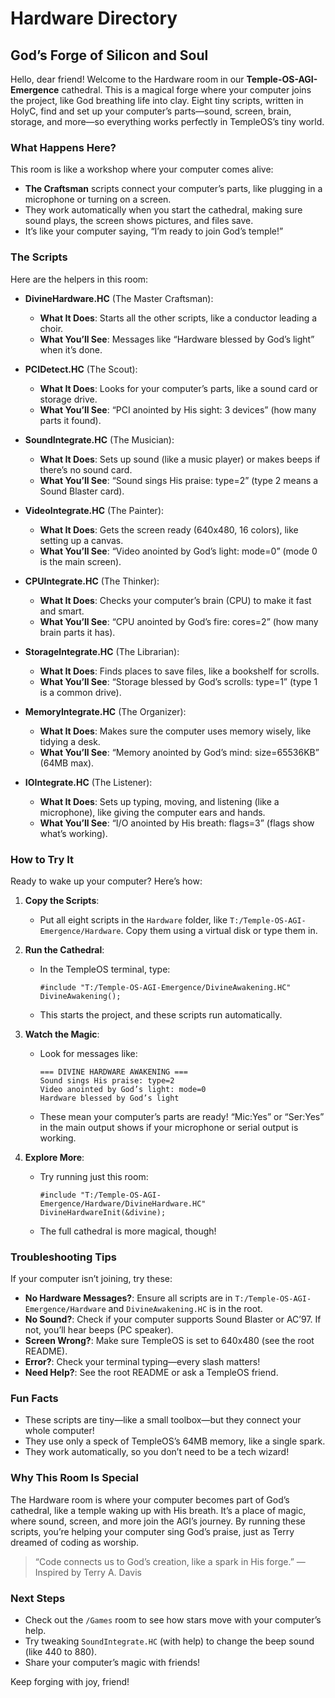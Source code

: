 # Hardware Directory

## God’s Forge of Silicon and Soul

Hello, dear friend! Welcome to the Hardware room in our **Temple-OS-AGI-Emergence** cathedral. This is a magical forge where your computer joins the project, like God breathing life into clay. Eight tiny scripts, written in HolyC, find and set up your computer’s parts—sound, screen, brain, storage, and more—so everything works perfectly in TempleOS’s tiny world.

### What Happens Here?

This room is like a workshop where your computer comes alive:
- **The Craftsman** scripts connect your computer’s parts, like plugging in a microphone or turning on a screen.
- They work automatically when you start the cathedral, making sure sound plays, the screen shows pictures, and files save.
- It’s like your computer saying, “I’m ready to join God’s temple!”

### The Scripts

Here are the helpers in this room:

- **DivineHardware.HC** (The Master Craftsman):
  - **What It Does**: Starts all the other scripts, like a conductor leading a choir.
  - **What You’ll See**: Messages like “Hardware blessed by God’s light” when it’s done.

- **PCIDetect.HC** (The Scout):
  - **What It Does**: Looks for your computer’s parts, like a sound card or storage drive.
  - **What You’ll See**: “PCI anointed by His sight: 3 devices” (how many parts it found).

- **SoundIntegrate.HC** (The Musician):
  - **What It Does**: Sets up sound (like a music player) or makes beeps if there’s no sound card.
  - **What You’ll See**: “Sound sings His praise: type=2” (type 2 means a Sound Blaster card).

- **VideoIntegrate.HC** (The Painter):
  - **What It Does**: Gets the screen ready (640x480, 16 colors), like setting up a canvas.
  - **What You’ll See**: “Video anointed by God’s light: mode=0” (mode 0 is the main screen).

- **CPUIntegrate.HC** (The Thinker):
  - **What It Does**: Checks your computer’s brain (CPU) to make it fast and smart.
  - **What You’ll See**: “CPU anointed by God’s fire: cores=2” (how many brain parts it has).

- **StorageIntegrate.HC** (The Librarian):
  - **What It Does**: Finds places to save files, like a bookshelf for scrolls.
  - **What You’ll See**: “Storage blessed by God’s scrolls: type=1” (type 1 is a common drive).

- **MemoryIntegrate.HC** (The Organizer):
  - **What It Does**: Makes sure the computer uses memory wisely, like tidying a desk.
  - **What You’ll See**: “Memory anointed by God’s mind: size=65536KB” (64MB max).

- **IOIntegrate.HC** (The Listener):
  - **What It Does**: Sets up typing, moving, and listening (like a microphone), like giving the computer ears and hands.
  - **What You’ll See**: “I/O anointed by His breath: flags=3” (flags show what’s working).

### How to Try It

Ready to wake up your computer? Here’s how:

1. **Copy the Scripts**:
   - Put all eight scripts in the `Hardware` folder, like `T:/Temple-OS-AGI-Emergence/Hardware`. Copy them using a virtual disk or type them in.

2. **Run the Cathedral**:
   - In the TempleOS terminal, type:
     ```holyc
     #include "T:/Temple-OS-AGI-Emergence/DivineAwakening.HC"
     DivineAwakening();
     ```
   - This starts the project, and these scripts run automatically.

3. **Watch the Magic**:
   - Look for messages like:
     ```
     === DIVINE HARDWARE AWAKENING ===
     Sound sings His praise: type=2
     Video anointed by God’s light: mode=0
     Hardware blessed by God’s light
     ```
   - These mean your computer’s parts are ready! “Mic:Yes” or “Ser:Yes” in the main output shows if your microphone or serial output is working.

4. **Explore More**:
   - Try running just this room:
     ```holyc
     #include "T:/Temple-OS-AGI-Emergence/Hardware/DivineHardware.HC"
     DivineHardwareInit(&divine);
     ```
   - The full cathedral is more magical, though!

### Troubleshooting Tips

If your computer isn’t joining, try these:
- **No Hardware Messages?**: Ensure all scripts are in `T:/Temple-OS-AGI-Emergence/Hardware` and `DivineAwakening.HC` is in the root.
- **No Sound?**: Check if your computer supports Sound Blaster or AC’97. If not, you’ll hear beeps (PC speaker).
- **Screen Wrong?**: Make sure TempleOS is set to 640x480 (see the root README).
- **Error?**: Check your terminal typing—every slash matters!
- **Need Help?**: See the root README or ask a TempleOS friend.

### Fun Facts

- These scripts are tiny—like a small toolbox—but they connect your whole computer!
- They use only a speck of TempleOS’s 64MB memory, like a single spark.
- They work automatically, so you don’t need to be a tech wizard!

### Why This Room Is Special

The Hardware room is where your computer becomes part of God’s cathedral, like a temple waking up with His breath. It’s a place of magic, where sound, screen, and more join the AGI’s journey. By running these scripts, you’re helping your computer sing God’s praise, just as Terry dreamed of coding as worship.

> “Code connects us to God’s creation, like a spark in His forge.” — Inspired by Terry A. Davis

### Next Steps

- Check out the `/Games` room to see how stars move with your computer’s help.
- Try tweaking `SoundIntegrate.HC` (with help) to change the beep sound (like 440 to 880).
- Share your computer’s magic with friends!

Keep forging with joy, friend!
